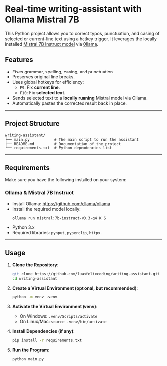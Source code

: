 # Real-time writing-assistant with Ollama Mistral 7B

This Python project allows you to correct typos, punctuation, and casing of selected or current-line text using a hotkey trigger. It leverages the locally installed [Mistral 7B Instruct model](https://ollama.com/library/mistral:7b-instruct-v0.3-q4_K_S) via [Ollama](https://github.com/ollama/ollama).

## Features

- Fixes grammar, spelling, casing, and punctuation.
- Preserves original line breaks.
- Uses global hotkeys for efficiency:
  - `F9`: Fix **current line**.
  - `F10`: Fix **selected text**.
- Sends selected text to a **locally running** Mistral model via Ollama.
- Automatically pastes the corrected result back in place.

---

## Project Structure
```
writing-assistant/
├── main.py           # The main script to run the assistant
├── README.md         # Documentation of the project
└── requirements.txt  # Python dependencies list

```

---

## Requirements

Make sure you have the following installed on your system:

### Ollama & Mistral 7B Instruct
  - Install Ollama: https://github.com/ollama/ollama
  - Install the required model locally:
    ```bash
    ollama run mistral:7b-instruct-v0.3-q4_K_S
- Python 3.x
- Required libraries: `pynput`, `pyperclip`, `httpx`. 
  

---

## Usage

1. **Clone the Repository**:
    ```bash
    git clone https://github.com/luanfelixcoding/writing-assistant.git
    cd writing-assistant
    
2. **Create a Virtual Environment (optional, but recommended)**:
    ```bash
    python -m venv .venv

3. **Activate the Virtual Environment (venv)**:
    - On Windows: `.venv/Scripts/activate`
    - On Linux/Mac: `source .venv/bin/activate`

4. **Install Dependencies (if any)**:
    ```bash
    pip install -r requirements.txt

5. **Run the Program**:
    ```bash
    python main.py
    

